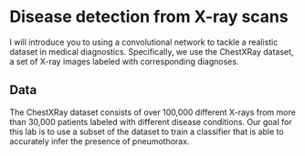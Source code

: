 # Disease detection from X-ray scans 

I will introduce you to using a convolutional network to tackle a realistic dataset in medical diagnostics. Specifically, we use the ChestXRay dataset, a set of X-ray images labeled with corresponding diagnoses.

## Data
The ChestXRay dataset consists of over 100,000 different X-rays from more than 30,000 patients labeled with different disease conditions. Our goal for this lab is to use a subset of the dataset to train a classifier that is able to accurately infer the presence of pneumothorax.

